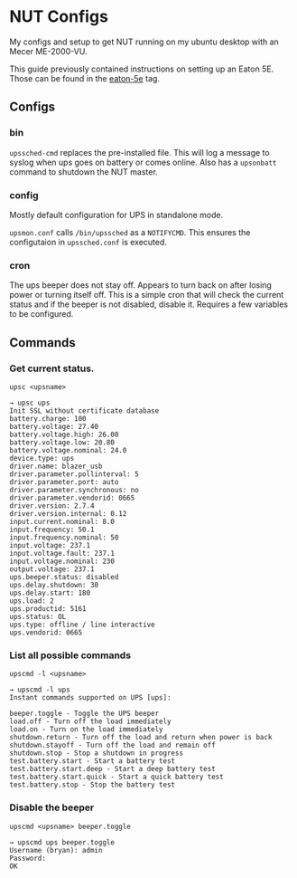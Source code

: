 # NUT Configs
My configs and setup to get NUT running on my ubuntu desktop with an Mecer ME-2000-VU.

This guide previously contained instructions on setting up an Eaton 5E. Those can be found in the [eaton-5e](https://github.com/bryanhorstmann/nut-configs/tree/eaton-5e) tag.

## Configs
### bin
`upssched-cmd` replaces the pre-installed file. This will log a message to syslog when ups goes on battery or comes online. Also has a `upsonbatt` command to shutdown the NUT master.

### config
Mostly default configuration for UPS in standalone mode.

`upsmon.conf` calls `/bin/upssched` as a `NOTIFYCMD`. This ensures the configutaion in `upssched.conf` is executed.

### cron
The ups beeper does not stay off. Appears to turn back on after losing power or turning itself off. This is a simple cron that will check the current status and if the beeper is not disabled, disable it. Requires a few variables to be configured.

## Commands
### Get current status.
`upsc <upsname>`
```
→ upsc ups
Init SSL without certificate database
battery.charge: 100
battery.voltage: 27.40
battery.voltage.high: 26.00
battery.voltage.low: 20.80
battery.voltage.nominal: 24.0
device.type: ups
driver.name: blazer_usb
driver.parameter.pollinterval: 5
driver.parameter.port: auto
driver.parameter.synchronous: no
driver.parameter.vendorid: 0665
driver.version: 2.7.4
driver.version.internal: 0.12
input.current.nominal: 8.0
input.frequency: 50.1
input.frequency.nominal: 50
input.voltage: 237.1
input.voltage.fault: 237.1
input.voltage.nominal: 230
output.voltage: 237.1
ups.beeper.status: disabled
ups.delay.shutdown: 30
ups.delay.start: 180
ups.load: 2
ups.productid: 5161
ups.status: OL
ups.type: offline / line interactive
ups.vendorid: 0665
```

### List all possible commands
`upscmd -l <upsname>`
```
→ upscmd -l ups
Instant commands supported on UPS [ups]:

beeper.toggle - Toggle the UPS beeper
load.off - Turn off the load immediately
load.on - Turn on the load immediately
shutdown.return - Turn off the load and return when power is back
shutdown.stayoff - Turn off the load and remain off
shutdown.stop - Stop a shutdown in progress
test.battery.start - Start a battery test
test.battery.start.deep - Start a deep battery test
test.battery.start.quick - Start a quick battery test
test.battery.stop - Stop the battery test
```

### Disable the beeper
`upscmd <upsname> beeper.toggle`
```
→ upscmd ups beeper.toggle
Username (bryan): admin
Password:
OK
```
